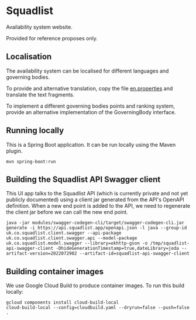 # Squadlist

Availability system website.

Provided for reference proposes only.


## Localisation

The availability system can be localised for different languages and governing bodies.

To provide and alternative translation, copy the file [en.properties](src/main/webapp/WEB-INF/classes/en.properties) and translate the text fragments.

To implement a different governing bodies points and ranking system, provide an alternative implementation of the GoverningBody interface.


## Running locally

This is a Spring Boot application. It can be run locally using the Maven plugin.

```
mvn spring-boot:run
```

## Building the Squadlist API Swagger client

This UI app talks to the Squadlist API (which is currently private and not yet publicly documented) using a client jar generated from the API's OpenAPI definition.
When a new end point is added to the API, we need to regenerate the client jar before we can call the new end point.

```
java -jar modules/swagger-codegen-cli/target/swagger-codegen-cli.jar generate -i https://api.squadlist.app/openapi.json -l java --group-id uk.co.squadlist.client.swagger --api-package uk.co.squadlist.client.swagger.api --model-package uk.co.squadlist.model.swagger --library=okhttp-gson -o /tmp/squadlist-api-swagger-client -DhideGenerationTimestamp=true,dateLibrary=joda --artifact-version=2022072902 --artifact-id=squadlist-api-swagger-client
```

## Building container images

We use Google Cloud Build to produce container images.
To run this build locally:

```
gcloud components install cloud-build-local
cloud-build-local --config=cloudbuild.yaml --dryrun=false --push=false .
```

